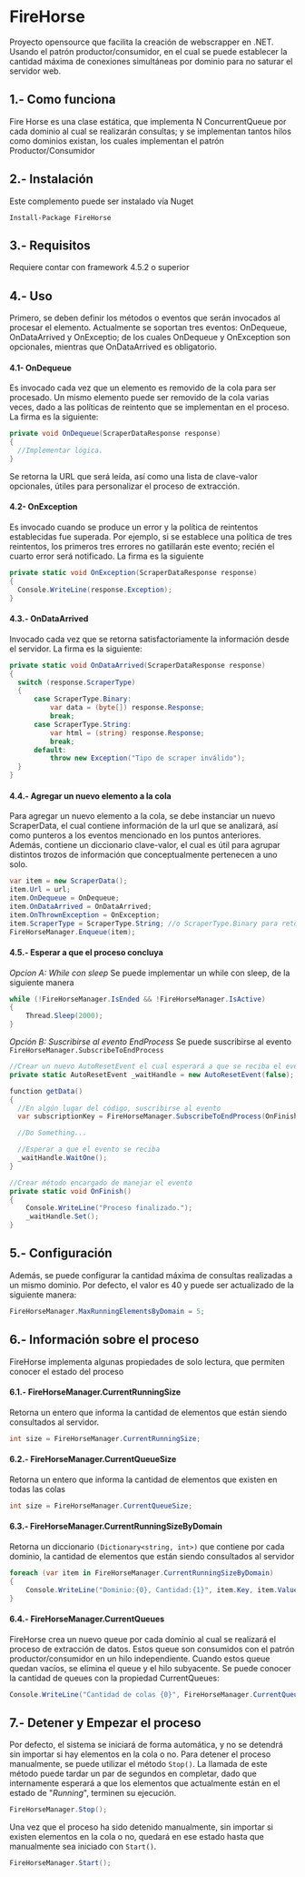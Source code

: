 # FireHorse
Proyecto opensource que facilita la creación de webscrapper en .NET. Usando el patrón productor/consumidor, en el cual se puede establecer la cantidad máxima de conexiones simultáneas por dominio para no saturar el servidor web.

## 1.- Como funciona
Fire Horse es una clase estática, que implementa N ConcurrentQueue por cada dominio al cual se realizarán consultas; y se implementan tantos hilos como dominios existan, los cuales implementan el patrón Productor/Consumidor

## 2.- Instalación
Este complemento puede ser instalado vía Nuget 
```
Install-Package FireHorse
```

## 3.- Requisitos
Requiere contar con framework 4.5.2 o superior

## 4.- Uso
Primero, se deben definir los métodos o eventos que serán invocados al procesar el elemento. Actualmente se soportan tres eventos: OnDequeue, OnDataArrived y OnExceptio; de los cuales OnDequeue y OnException son opcionales, mientras que OnDataArrived es obligatorio.

#### 4.1- OnDequeue
Es invocado cada vez que un elemento es removido de la cola para ser procesado. Un mismo elemento puede ser removido de la cola varias veces, dado a las políticas de reintento que se implementan en el proceso. La firma es la siguiente:
```C#
private void OnDequeue(ScraperDataResponse response)
{
  //Implementar lógica.
}
```

Se retorna la URL que será leída, así como una lista de clave-valor opcionales, útiles para personalizar el proceso de extracción.

#### 4.2- OnException
Es invocado cuando se produce un error y la política de reintentos establecidas fue superada. Por ejemplo, si se establece una política de tres reintentos, los primeros tres errores no gatillarán este evento; recién el cuarto error será notificado. La firma es la siguiente
```C#
private static void OnException(ScraperDataResponse response)
{
  Console.WriteLine(response.Exception);
}
```

#### 4.3.- OnDataArrived
Invocado cada vez que se retorna satisfactoriamente la información desde el servidor. La firma es la siguiente:

```C#
private static void OnDataArrived(ScraperDataResponse response)
{
  switch (response.ScraperType)
  {
      case ScraperType.Binary:
          var data = (byte[]) response.Response;
          break;
      case ScraperType.String:
          var html = (string) response.Response;
          break;
      default:
          throw new Exception("Tipo de scraper inválido");
  }
}
```

#### 4.4.- Agregar un nuevo elemento a la cola
Para agregar un nuevo elemento a la cola, se debe instanciar un nuevo ScraperData, el cual contiene información de la url que se analizará, así como punteros a los eventos mencionado en los puntos anteriores. Además, contiene un diccionario clave-valor, el cual es útil para agrupar distintos trozos de información que conceptualmente pertenecen a uno solo. 

```C#
var item = new ScraperData();
item.Url = url;
item.OnDequeue = OnDequeue;
item.OnDataArrived = OnDataArrived;
item.OnThrownException = OnException;
item.ScraperType = ScraperType.String; //o ScraperType.Binary para retornar byte[]
FireHorseManager.Enqueue(item);
```

#### 4.5.- Esperar a que el proceso concluya
*Opcion A: While con sleep*
Se puede implementar un while con sleep, de la siguiente manera

```C#
while (!FireHorseManager.IsEnded && !FireHorseManager.IsActive)
{
    Thread.Sleep(2000);                
}
```
*Opción B: Suscribirse al evento EndProcess*
Se puede suscribirse al evento `FireHorseManager.SubscribeToEndProcess`

```C#
//Crear un nuevo AutoResetEvent el cual esperará a que se reciba el evento
private static AutoResetEvent _waitHandle = new AutoResetEvent(false);

function getData()
{
  //En algún lugar del código, suscribirse al evento
  var subscriptionKey = FireHorseManager.SubscribeToEndProcess(OnFinish);

  //Do Something...

  //Esperar a que el evento se reciba
  _waitHandle.WaitOne();
}

//Crear método encargado de manejar el evento
private static void OnFinish()
{
    Console.WriteLine("Proceso finalizado.");
    _waitHandle.Set();
}
```

## 5.- Configuración
Además, se puede configurar la cantidad máxima de consultas realizadas a un mismo dominio. Por defecto, el valor es 40 y puede ser actualizado de la siguiente manera:

```C#
FireHorseManager.MaxRunningElementsByDomain = 5;
```

## 6.- Información sobre el proceso
FireHorse implementa algunas propiedades de solo lectura, que permiten conocer el estado del proceso

#### 6.1.- FireHorseManager.CurrentRunningSize
Retorna un entero que informa la cantidad de elementos que están siendo consultados al servidor.

```C#
int size = FireHorseManager.CurrentRunningSize;
```

#### 6.2.- FireHorseManager.CurrentQueueSize
Retorna un entero que informa la cantidad de elementos que existen en todas las colas

```C#
int size = FireHorseManager.CurrentQueueSize;
```

#### 6.3.- FireHorseManager.CurrentRunningSizeByDomain
Retorna un diccionario `(Dictionary<string, int>)` que contiene por cada dominio, la cantidad de elementos que están siendo consultados al servidor

```C#
foreach (var item in FireHorseManager.CurrentRunningSizeByDomain)
{
    Console.WriteLine("Dominio:{0}, Cantidad:{1}", item.Key, item.Value);
}
```

#### 6.4.- FireHorseManager.CurrentQueues
FireHorse crea un nuevo queue por cada dominio al cual se realizará el proceso de extracción de datos. Estos queue son consumidos con el patrón productor/consumidor en un hilo independiente. Cuando estos queue quedan vacíos, se elimina el queue y el hilo subyacente. Se puede conocer la cantidad de queues con la propiedad CurrentQueues:

```C#
Console.WriteLine("Cantidad de colas {0}", FireHorseManager.CurrentQueues);
```

## 7.- Detener y Empezar el proceso
Por defecto, el sistema se iniciará de forma automática, y no se detendrá sin importar si hay elementos en la cola o no. Para detener el proceso manualmente, se puede utilizar el método `Stop()`. La llamada de este método puede tardar un par de segundos en completar, dado que internamente esperará a que los elementos que actualmente están en el estado de "*Running*", terminen su ejecución.

```C#
FireHorseManager.Stop();
```

Una vez que el proceso ha sido detenido manualmente, sin importar si existen elementos en la cola o no, quedará en ese estado hasta que manualmente sea iniciado con `Start()`. 

```C#
FireHorseManager.Start();
```
